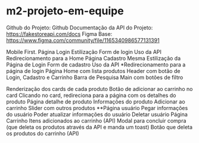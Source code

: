 # m2-projeto-em-equipe
Github do Projeto: Github
Documentação da API do Projeto: https://fakestoreapi.com/docs
Figma Base: https://www.figma.com/community/file/1165340986577131391

Mobile First.
Página Login
Estilização
Form de login
Uso da API
Redirecionamento para a Home
Página Cadastro
Mesma Estilização da Página de Login
Form de cadastro
Uso da API
*Redirecionamento para a página de login
Página Home com lista produtos
Header com botão de Login, Cadastro e Carrinho
Barra de Pesquisa
Main com botões de filtro


Renderização dos cards de cada produto
Botão de adicionar ao carrinho no card
Clicando no card, redireciona para a página com os detalhes do produto
Página detalhe de produto
Informações do produto
Adicionar ao carrinho
Slider com outros produtos
**Página usuário
Pegar informações do usuário
Poder atualizar informações do usuário
Deletar usuário
Página Carrinho
Itens adicionados ao carrinho (API)
Modal para concluir compra (que deleta os produtos através da API e manda um toast)
Botão que deleta os produtos do carrinho (API)
